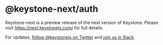 # @keystone-next/auth

Keystone-next is a preview release of the next version of Keystone. Please visit <https://next.keystonejs.com/> for full details.

For updates, [follow @keystonejs on Twitter](https://twitter.com/keystonejs) and [join us in Slack](https://community.keystonejs.com/).
